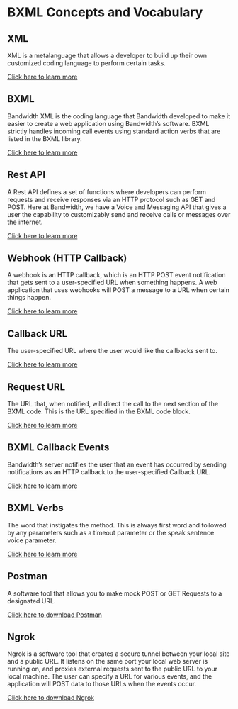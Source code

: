 # BXML Concepts and Vocabulary

## XML

XML is a metalanguage that allows a developer to build up their own customized coding language to perform certain tasks.

[Click here to learn more](http://dev.bandwidth.com/ap-docs/bxml/bxml.html)

## BXML

Bandwidth XML is the coding language that Bandwidth developed to make it easier to create a web application using Bandwidth’s software. BXML strictly handles incoming call events using standard action verbs that are listed in the BXML library.

[Click here to learn more](http://dev.bandwidth.com/ap-docs/bxml/bxml.html)

## Rest API

A Rest API defines a set of functions where developers can perform requests and receive responses via an HTTP protocol such as GET and POST. Here at Bandwidth, we have a Voice and Messaging API that gives a user the capability to customizably send and receive calls or messages over the internet.

[Click here to learn more](https://www.sitepoint.com/developers-rest-api/)

## Webhook (HTTP Callback)

A webhook is an HTTP callback, which is an HTTP POST event notification that gets sent to a user-specified URL when something happens. A web application that uses webhooks will POST a message to a URL when certain things happen.

[Click here to learn more](http://dev.bandwidth.com/ap-docs/apiCallbacks/callbacks.html)

## Callback URL

The user-specified URL where the user would like the callbacks sent to.

[Click here to learn more](http://dev.bandwidth.com/ap-docs/apiCallbacks/callbacks.html)

## Request URL

The URL that, when notified, will direct the call to the next section of the BXML code. This is the URL specified in the BXML code block.

[Click here to learn more](http://dev.bandwidth.com/ap-docs/bxml/bxml.html)

## BXML Callback Events

Bandwidth’s server notifies the user that an event has occurred by sending notifications as an HTTP callback to the user-specified Callback URL.

[Click here to learn more](http://dev.bandwidth.com/ap-docs/bxml/bxmlCallbacks.html)

## BXML Verbs

The word that instigates the method. This is always first word and followed by any parameters such as a timeout parameter or the speak sentence voice parameter.

[Click here to learn more](http://dev.bandwidth.com/ap-docs/bxml/bxml.html)

## Postman

A software tool that allows you to make mock POST or GET Requests to a designated URL.

[Click here to download Postman](https://www.getpostman.com/)

## Ngrok

Ngrok is a software tool that creates a secure tunnel between your local site and a public URL. It listens on the same port your local web server is running on, and proxies external requests sent to the public URL to your local machine.
The user can specify a URL for various events, and the application will POST data to those URLs when the events occur.

[Click here to download Ngrok](https://ngrok.com/)


